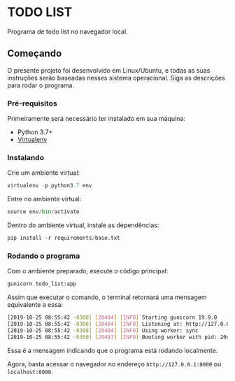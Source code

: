 # TODO LIST

Programa de todo list no navegador local.

## Começando

O presente projeto foi desenvolvido em Linux/Ubuntu, e todas as suas instruções serão baseadas nesses sistema operacional. Siga as descrições para rodar o programa.

### Pré-requisitos

Primeiramente será necessário ter instalado em sua máquina:
- Python 3.7+
- [Virtualenv](https://virtualenv.pypa.io/en/latest/installation/)

### Instalando

Crie um ambiente virtual:
```python
virtualenv -p python3.7 env
```

Entre no ambiente virtual:
```python
source env/bin/activate
```

Dentro do ambiente virtual, instale as dependências:
```python
pip install -r requirements/base.txt
```

### Rodando o programa

Com o ambiente preparado, execute o código principal:
```python
gunicorn todo_list:app
```

Assim que executar o comando, o terminal retornará uma mensagem equivalente a essa:
```bash
[2019-10-25 08:55:42 -0300] [20484] [INFO] Starting gunicorn 19.9.0
[2019-10-25 08:55:42 -0300] [20484] [INFO] Listening at: http://127.0.0.1:8000 (20484)
[2019-10-25 08:55:42 -0300] [20484] [INFO] Using worker: sync
[2019-10-25 08:55:42 -0300] [20487] [INFO] Booting worker with pid: 20487
```

Essa é a mensagem indicando que o programa está rodando localmente.

Agora, basta acessar o navegador no endereço `http://127.0.0.1:8000` ou `localhost:8000`.
